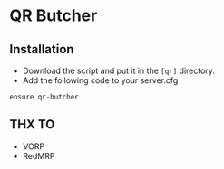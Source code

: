 # QR Butcher

## Installation
- Download the script and put it in the `[qr]` directory.
- Add the following code to your server.cfg
```
ensure qr-butcher
```
## THX TO 
- VORP 
- RedMRP
```